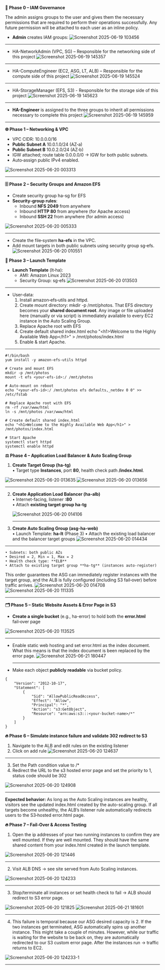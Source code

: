 **🔐 Phase 0 – IAM Governance**

The admin assigns groups to the user and gives them the necessary permissions that are required to perform their operations successfully. Any future permission will be attached to each user as an inline policy.

- **Admin** creates IAM groups:
  ![Screenshot 2025-06-19 103456](https://github.com/user-attachments/assets/284ed510-dd08-4f21-bea6-7f24cd92c23d)
---

  - HA-NetworkAdmin (VPC, SG) – Responsible for the networking side of this project
  ![Screenshot 2025-06-19 145357](https://github.com/user-attachments/assets/b8961ea1-4947-4ed0-9461-8e505fc6cba6)
---

 - HA-ComputeEngineer (EC2, ASG, LT, ALB) – Responsible for the compute side of this project
 ![Screenshot 2025-06-19 145524](https://github.com/user-attachments/assets/1b20be11-4da3-4bc0-b56f-7b4d3b22fe3b)
---

 - HA-StorageManager (EFS, S3) - Responsible for the storage side of this project
 ![Screenshot 2025-06-19 145623](https://github.com/user-attachments/assets/e3f78387-85e4-40e5-b29b-932650578451)
---
    
- **HA-Engineer** is assigned to the three groups to inherit all permissions necessary to complete this project
![Screenshot 2025-06-19 145959](https://github.com/user-attachments/assets/c3cf87c2-9f76-4bcd-897e-f66231a60d59)
---

**🌐 Phase 1 – Networking & VPC**
- VPC CIDR: 10.0.0.0/16
- **Public Subnet A** 10.0.1.0/24 (AZ‑a)
- **Public Subnet B** 10.0.2.0/24 (AZ‑b)
- IGW attached; route table 0.0.0.0/0 → IGW for both public subnets.
- Auto‑assign public IPv4 enabled.
  
![Screenshot 2025-06-20 003313](https://github.com/user-attachments/assets/94e8467c-b3bf-4d8b-9825-592ea238f572)

---


**🗄️ Phase 2 – Security Groups and Amazon EFS**

- Create security group ha-sg for EFS
- **Security‑group rules**:
  - Inbound **NFS 2049** from anywhere
  - Inbound **HTTP 80** from anywhere (for Apache access)
  - Inbound **SSH 22** from anywhere (for admin access)
    
![Screenshot 2025-06-20 005333](https://github.com/user-attachments/assets/4e016de6-5515-4135-a2e7-bddf69485582)

---

- Create the file‑system **ha‑efs** in the VPC.
- Add mount targets in both public subnets using security group sg‑efs.
![Screenshot 2025-06-20 010551](https://github.com/user-attachments/assets/c817e2c3-34df-4391-820b-8a606b10cd12)

**🚀 Phase 3 – Launch Template**

- **Launch Template** (lt‑ha):
  - AMI: Amazon Linux 2023
  - Security Group: sg‑efs
![Screenshot 2025-06-20 013503](https://github.com/user-attachments/assets/4d03c676-69c5-4923-96f1-9879096bcf52)

---

  - User‑data:
    1. Install amazon‑efs‑utils and httpd.
    2. Create mount directory: mkdir -p /mnt/photos. That EFS directory becomes your **shared document root**. Any image or file uploaded here (manually or via script) is immediately available to every EC2 instance in the Auto Scaling Group.
    3. Replace Apache root with EFS
    4. Create default shared index.html echo "&lt;h1&gt;Welcome to the Highly Available Web App&lt;/h1&gt;" > /mnt/photos/index.html
    5. Enable & start Apache.
---
    
```
#!/bin/bash
yum install -y amazon-efs-utils httpd

# Create and mount EFS
mkdir -p /mnt/photos
mount -t efs <your-efs-id>:/ /mnt/photos

# Auto-mount on reboot
echo "<your-efs-id>:/ /mnt/photos efs defaults,_netdev 0 0" >> /etc/fstab

# Replace Apache root with EFS
rm -rf /var/www/html
ln -s /mnt/photos /var/www/html

# Create default shared index.html
echo "<h1>Welcome to the Highly Available Web App</h1>" > /mnt/photos/index.html

# Start Apache
systemctl start httpd
systemctl enable httpd
```

**⚖️ Phase 4 – Application Load Balancer & Auto Scaling Group**

1. **Create Target Group (ha-tg)**  
    • Target type **Instances**, port **80**, health check path **/index.html**.
   
![Screenshot 2025-06-20 013635](https://github.com/user-attachments/assets/71819228-5e2a-4299-8fbc-19ec5c029021)
![Screenshot 2025-06-20 013656](https://github.com/user-attachments/assets/a114245a-fc77-4e03-978e-1bbd0a3adbb1)

---


2. **Create Application Load Balancer (ha-alb)**  
    • Internet-facing, listener **:80**  
    • Attach **existing target group ha-tg**
   
   ![Screenshot 2025-06-20 014106](https://github.com/user-attachments/assets/20bfb776-41b1-4389-9787-dff97e6a6831)

   ---

3. **Create Auto Scaling Group (asg-ha-web)**  
    • Launch Template: **ha-lt** (Phase 3)
    • Attach the existing load balancer and the balancer target groups
   ![Screenshot 2025-06-20 014434](https://github.com/user-attachments/assets/044fa3ba-6f89-4466-80fe-363c1f8d74a9)

---

    • Subnets: both public AZs  
    • Desired = 2, Min = 1, Max = 2  
    • Health check type: **ELB**  
    • Attach to existing target group **ha-tg** (instances auto‑register)

This order guarantees the ASG can immediately register instances with the target group, and the ALB is fully configured (including S3 fail‑over) before traffic arrives.
![Screenshot 2025-06-20 014708](https://github.com/user-attachments/assets/2d382e8d-8927-4376-bb02-a7f81c241c2f)
![Screenshot 2025-06-20 111335](https://github.com/user-attachments/assets/1ff1b437-ea27-459b-a58d-853e7424b4ef)

---


**🗂️ Phase 5 – Static Website Assets & Error Page in S3**

- **Create a single bucket** (e.g., ha-error) to hold both the **error.html** fail‑over page
  
![Screenshot 2025-06-20 113525](https://github.com/user-attachments/assets/17c311bb-1ca8-4999-ada1-a21b40fb7cec)

---
- Enable static web hosting and set error.html as the index document.
  What this means is that the index document is been replaced by the error page.
  ![Screenshot 2025-06-21 180447](https://github.com/user-attachments/assets/cb4b42e6-ae6f-41db-b01e-6906ad4160a6)

  ---

- Make each object **publicly readable** via bucket policy.
```
{
    "Version": "2012-10-17",
    "Statement": [
        {
            "Sid": "AllowPublicReadAccess",
            "Effect": "Allow",
            "Principal": "*",
            "Action": "s3:GetObject",
            "Resource": "arn:aws:s3:::<your-bucket-name>/*"
        }
    ]
}
```

**🔥 Phase 6 – Simulate instance failure and validate 302 redirect to S3**

1. Navigate to the ALB and edit rules on the existing listener
2. Click on add rule
![Screenshot 2025-06-20 124637](https://github.com/user-attachments/assets/9f803225-869c-4b31-8689-fd9c8f39274a)

---

3. Set the Path condition value to /\*
4. Redirect the URL to the s3 hosted error page and set the priority to 1, status code should be 302
   
![Screenshot 2025-06-20 124908](https://github.com/user-attachments/assets/1c3f458e-1b6b-4cd5-b31e-d64b52429f32)

---


**Expected behavior:** As long as the Auto Scaling instances are healthy, visitors see the updated index.html created by the auto-scaling group. If all targets become unhealthy, the ALB’s listener rule automatically redirects users to the S3‐hosted error.html page.

**🔥 Phase 7 – Fail‑Over & Access Testing**

1. Open the ip addresses of your two running instances to confirm they are well mounted. If they are well mounted. They should have the same shared content from your index.html created in the launch template.
   
![Screenshot 2025-06-20 121446](https://github.com/user-attachments/assets/ba7bb6e9-90bf-48a3-adf3-3aa7d23e2f86)

---

2. Visit ALB DNS → see site served from Auto Scaling instances.
   
![Screenshot 2025-06-20 124233](https://github.com/user-attachments/assets/28fb72ac-91ad-4c7d-9ca3-381c46880d8f)

---


3. Stop/terminate all instances or set health check to fail → ALB should redirect to S3 error page.
 
![Screenshot 2025-06-20 121825](https://github.com/user-attachments/assets/d91f158f-4d20-4b81-8a21-677973c95c89)
![Screenshot 2025-06-21 181601](https://github.com/user-attachments/assets/5ebd8ad3-eedc-4b60-bfcc-58211f13c5d9)

---

4. This failure is temporal because our ASG desired capacity is 2. If the two instances get terminated, ASG automatically spins up another instance. This might take a couple of minutes. However, while our traffic is waiting for the website to be back on, they are automatically redirected to our S3 custom error page. After the instances run → traffic returns to EC2.
   
![Screenshot 2025-06-20 124233-1](https://github.com/user-attachments/assets/255f0dc8-8426-482f-8689-a1182cbe3436)

---
 

